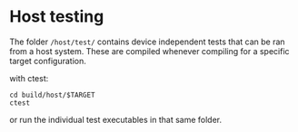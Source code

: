 # Host testing

The folder `/host/test/` contains device independent tests that can be ran from a host system.
These are compiled whenever compiling for a specific target configuration.  

with ctest:

```
cd build/host/$TARGET
ctest
```

or run the individual test executables in that same folder.